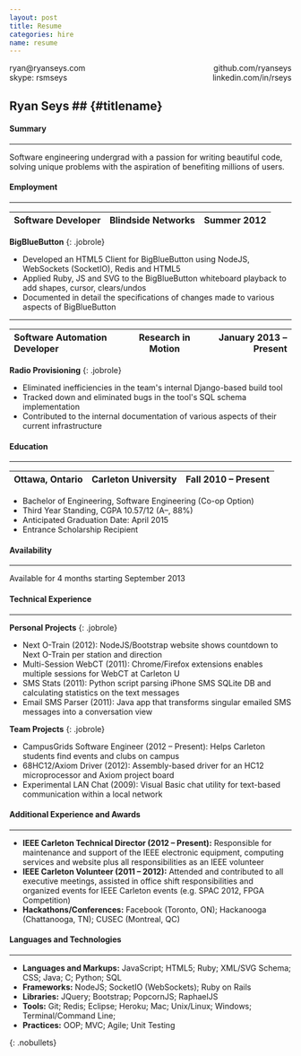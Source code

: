 ```yaml
---
layout: post
title: Resume
categories: hire
name: resume
---
```


<div>ryan@ryanseys.com
  <div style="float:right;">github.com/ryanseys</div>
</div>

<div style="float:right;">linkedin.com/in/rseys</div>
<div>skype: rsmseys</div>

## Ryan Seys ## {#titlename}

#### Summary
- - -
Software engineering undergrad with a passion for writing beautiful code, solving unique problems with the aspiration of benefiting millions of users.

#### Employment
- - -

Software Developer | Blindside Networks | Summer 2012 |
:------------------|:------------------:|------------:|
**BigBlueButton**
{: .jobrole}
- Developed an HTML5 Client for BigBlueButton using NodeJS, WebSockets (SocketIO), Redis and HTML5
- Applied Ruby, JS and SVG to the BigBlueButton whiteboard playback to add shapes, cursor, clears/undos
- Documented in detail the specifications of changes made to various aspects of BigBlueButton

<hr style="margin-top:4px;margin-bottom:4px;" />

Software Automation Developer | Research in Motion | January 2013 – Present |
:-----------------------------|:------------------:|-----------------------:|
**Radio Provisioning**
{: .jobrole}
- Eliminated inefficiencies in the team's internal Django-based build tool
- Tracked down and eliminated bugs in the tool's SQL schema implementation
- Contributed to the internal documentation of various aspects of their current infrastructure

#### Education
- - -

Ottawa, Ontario | Carleton University | Fall 2010 – Present |
:---------------|:-------------------:|--------------------:|
- Bachelor of Engineering, Software Engineering (Co-op Option)
- Third Year Standing, CGPA 10.57/12 (A–, 88%)
- Anticipated Graduation Date: April 2015
- Entrance Scholarship Recipient

#### Availability
- - -
Available for 4 months starting September 2013

#### Technical Experience
- - -
**Personal Projects**
{: .jobrole}
- Next O-Train (2012): NodeJS/Bootstrap website shows countdown to Next O-Train per station and direction
- Multi-Session WebCT (2011): Chrome/Firefox extensions enables multiple sessions for WebCT at Carleton U
- SMS Stats (2011): Python script parsing iPhone SMS SQLite DB and calculating statistics on the text messages
- Email SMS Parser (2011): Java app that transforms singular emailed SMS messages into a conversation view

**Team Projects**
{: .jobrole}
- CampusGrids Software Engineer (2012 – Present): Helps Carleton students find events and clubs on campus
- 68HC12/Axiom Driver (2012): Assembly-based driver for an HC12 microprocessor and Axiom project board
- Experimental LAN Chat (2009): Visual Basic chat utility for text-based communication within a local network


#### Additional Experience and Awards
- - -
- **IEEE Carleton Technical Director (2012 – Present):** Responsible for maintenance and support of the IEEE
electronic equipment, computing services and website plus all responsibilities as an IEEE volunteer
- **IEEE Carleton Volunteer (2011 – 2012):** Attended and contributed to all executive meetings, assisted in office
shift responsibilities and organized events for IEEE Carleton events (e.g. SPAC 2012, FPGA Competition)
- **Hackathons/Conferences:** Facebook (Toronto, ON); Hackanooga (Chattanooga, TN); CUSEC (Montreal, QC)

#### Languages and Technologies
- - -
- **Languages and Markups:**  JavaScript; HTML5; Ruby; XML/SVG Schema; CSS; Java; C; Python; SQL
- **Frameworks:**             NodeJS; SocketIO (WebSockets); Ruby on Rails
- **Libraries:**              JQuery; Bootstrap; PopcornJS; RaphaelJS
- **Tools:**                  Git; Redis; Eclipse; Heroku; Mac; Unix/Linux; Windows; Terminal/Command Line;
- **Practices:**              OOP; MVC; Agile; Unit Testing

{: .nobullets}
